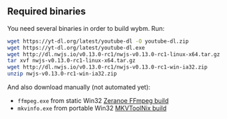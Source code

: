 ## Required binaries

You need several binaries in order to build wybm. Run:

```bash
wget https://yt-dl.org/latest/youtube-dl -O youtube-dl.zip
wget https://yt-dl.org/latest/youtube-dl.exe
wget http://dl.nwjs.io/v0.13.0-rc1/nwjs-v0.13.0-rc1-linux-x64.tar.gz
tar xvf nwjs-v0.13.0-rc1-linux-x64.tar.gz
wget http://dl.nwjs.io/v0.13.0-rc1/nwjs-v0.13.0-rc1-win-ia32.zip
unzip nwjs-v0.13.0-rc1-win-ia32.zip
```

And also download manually (not automated yet):

* `ffmpeg.exe` from static Win32 [Zeranoe FFmpeg build](http://ffmpeg.zeranoe.com/builds/)
* `mkvinfo.exe` from portable Win32 [MKVToolNix build](https://mkvtoolnix.download/downloads.html#windows)

